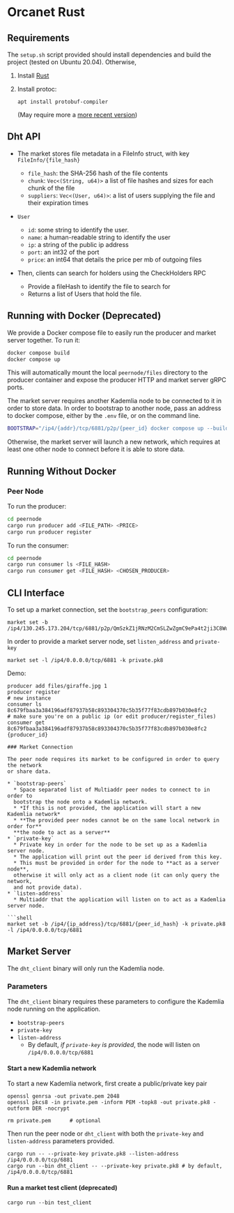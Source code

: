 # Orcanet Rust

## Requirements

The `setup.sh` script provided should install dependencies and build the project
(tested on Ubuntu 20.04). Otherwise,

1. Install [Rust](https://www.rust-lang.org/tools/install)
2. Install protoc:

   `apt install protobuf-compiler`

   (May require more a [more recent version](https://grpc.io/docs/protoc-installation/#install-pre-compiled-binaries-any-os))

## Dht API

- The market stores file metadata in a FileInfo struct, with key
  `FileInfo/{file_hash}`
  - `file_hash`: the SHA-256 hash of the file contents
  - `chunk`: `Vec<(String, u64)>` a list of file hashes and sizes for each chunk
  of the file
  - `suppliers`: `Vec<(User, u64)>`: a list of users supplying the file and their
  expiration times
- `User`
  - `id`: some string to identify the user.
  - `name`: a human-readable string to identify the user
  - `ip`: a string of the public ip address
  - `port`: an int32 of the port
  - `price`: an int64 that details the price per mb of outgoing files

- Then, clients can search for holders using the CheckHolders RPC
  - Provide a fileHash to identify the file to search for
  - Returns a list of Users that hold the file.

## Running with Docker (Deprecated)

We provide a Docker compose file to easily run the producer and market server
together. To run it:

```bash
docker compose build
docker compose up
```

This will automatically mount the local `peernode/files` directory to the
producer container and expose the producer HTTP and market server gRPC ports.

The market server requires another Kademlia node to be connected to it in order
to store data. In order to bootstrap to another node, pass an address to docker
compose, either by the `.env` file, or on the command line.

```bash
BOOTSTRAP="/ip4/{addr}/tcp/6881/p2p/{peer_id} docker compose up --build
```

Otherwise, the market server will launch a new network, which requires at least
one other node to connect before it is able to store data.

## Running Without Docker

### Peer Node

To run the producer:
```bash
cd peernode
cargo run producer add <FILE_PATH> <PRICE>
cargo run producer register
```

To run the consumer:

```bash
cd peernode
cargo run consumer ls <FILE_HASH>
cargo run consumer get <FILE_HASH> <CHOSEN_PRODUCER>
```

## CLI Interface

To set up a market connection, set the `bootstrap_peers` configuration:

```shell
market set -b /ip4/130.245.173.204/tcp/6881/p2p/QmSzkZ1jRNzM2CmSLZwZgmC9ePa4t2ji3C8WuffcJnb8R
```

In order to provide a market server node, set `listen_address` and `private-key`

```shell
market set -l /ip4/0.0.0.0/tcp/6881 -k private.pk8
```

Demo:

```shell
producer add files/giraffe.jpg 1
producer register
# new instance
consumer ls 8c679fbaa3a384196adf87937b58c893304370c5b35f77f83cdb897b030e8fc2
# make sure you're on a public ip (or edit producer/register_files)
consumer get 8c679fbaa3a384196adf87937b58c893304370c5b35f77f83cdb897b030e8fc2 {producer_id}

### Market Connection

The peer node requires its market to be configured in order to query the network
or share data.

* `bootstrap-peers`
  * Space separated list of Multiaddr peer nodes to connect to in order to
  bootstrap the node onto a Kademlia network.
  * *If this is not provided, the application will start a new Kademlia network*
  * **The provided peer nodes cannot be on the same local network in order for**
  **the node to act as a server**
* `private-key`
  * Private key in order for the node to be set up as a Kademlia server node.
  * The application will print out the peer id derived from this key.
  * This must be provided in order for the node to **act as a server node**,
  otherwise it will only act as a client node (it can only query the network,
  and not provide data).
* `listen-address`
  * Multiaddr that the application will listen on to act as a Kademlia server node.

```shell
market set -b /ip4/{ip_address}/tcp/6881/{peer_id_hash} -k private.pk8 -l /ip4/0.0.0.0/tcp/6881
```

## Market Server

The `dht_client` binary will only run the Kademlia node.

### Parameters

The `dht_client` binary requires these parameters to configure the
Kademlia node running on the application.

* `bootstrap-peers`
* `private-key`
* `listen-address`
  * By default, *if `private-key` is provided*, the node will listen on
  `/ip4/0.0.0.0/tcp/6881`

#### Start a new Kademlia network

To start a new Kademlia network, first create a public/private key pair

```Shell
openssl genrsa -out private.pem 2048
openssl pkcs8 -in private.pem -inform PEM -topk8 -out private.pk8 -outform DER -nocrypt

rm private.pem      # optional
```

Then run the peer node or `dht_client` with both the `private-key` and
`listen-address` parameters provided.

```Shell
cargo run -- --private-key private.pk8 --listen-address /ip4/0.0.0.0/tcp/6881
cargo run --bin dht_client -- --private-key private.pk8 # by default, /ip4/0.0.0.0/tcp/6881
```

#### Run a market test client (deprecated)

```Shell
cargo run --bin test_client
```

